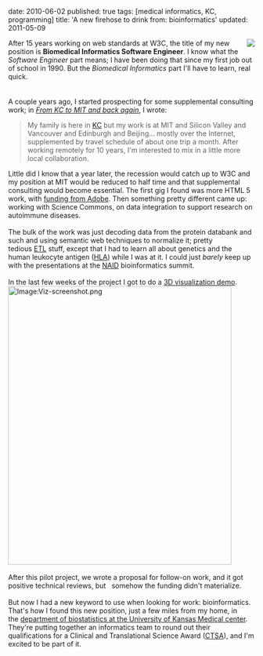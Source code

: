 date: 2010-06-02
published: true
tags: [medical informatics, KC, programming]
title: 'A new firehose to drink from: bioinformatics'
updated: 2011-05-09


<a href="http://hacks.mit.edu/Hacks/by_year/1991/fire_hydrant/full_medium.gif" imageanchor="1" style="clear: right; float: right; margin-bottom: 1em; margin-left: 1em;"><img border="0" src="http://hacks.mit.edu/Hacks/by_year/1991/fire_hydrant/full_medium.gif" /></a>After 15 years working on web standards at W3C, the title of my new position is <b>Biomedical Informatics Software Engineer</b>. I know what the <i>Software Engineer</i> part means; I have been doing that since my first job out of school in 1990. But the <i>Biomedical Informatics</i> part I'll have to learn, real quick.<br />
<br />
<a name='more'></a><br />
A couple years ago, I started prospecting for some supplemental consulting work; in <cite><a href="http://www.madmode.com/2008/01/from-kc-to-mit-and-back-again.html">From KC to MIT and back again</a></cite>, I wrote:<br />
<blockquote>
My family is here in <a href="http://en.wikipedia.org/wiki/Kansas_City_Metropolitan_Area">KC</a> but my work is at MIT and Silicon Valley and Vancouver and Edinburgh and Beijing... mostly over the Internet, supplemented by travel schedule of about one trip a month. After working remotely for 10 years, I'm interested to mix in a little more local collaboration.</blockquote>
Little did I know that a year later, the recession would catch up to W3C and my position at MIT would be reduced to half time and that supplemental consulting would become essential. The first gig I found was more HTML 5 work, with&nbsp;<a href="http://www.w3.org/News/2009.html#entry-6709">funding from Adobe</a>. Then something pretty different came up: working with Science Commons, on data integration to support research on autoimmune diseases.<br />
<br />
The bulk of the work was just decoding data from the protein databank and such and using semantic web techniques to normalize it; pretty tedious&nbsp;<a href="http://en.wikipedia.org/wiki/Extract,_transform,_load">ETL</a>&nbsp;stuff, except that I had to learn all about genetics and the human leukocyte antigen (<a href="http://en.wikipedia.org/wiki/Human_leukocyte_antigen">HLA</a>) while I was at it. I could just <i>barely</i> keep up with the presentations at the <a href="http://www.niaid.nih.gov/Pages/default.aspx">NAID</a> bioinformatics summit.<br />
<br />
In the last few weeks of the project I got to do a <a href="http://neurocommons.org/page/ImmPort/JmolViz">3D visualization demo</a>.<br />
<img alt="Image:Viz-screenshot.png" border="0" height="568" src="http://neurocommons.org/w/images/f/f1/Viz-screenshot.png" width="456" /><br />
<br />
After this pilot project, we wrote a proposal for follow-on work, and it got positive technical reviews, but &nbsp; somehow the funding didn't materialize.<br />
<br />
But now I had a new keyword to use when looking for work: bioinformatics. That's how I found this new position, just a few miles from my home, in the&nbsp;<a href="http://biostatistics.kumc.edu/">department of biostatistics at the University of Kansas Medical center</a>. They're putting together an informatics team to round out their qualifications for a Clinical and Translational Science Award (<a href="http://www.ncrr.nih.gov/clinical_research_resources/clinical_and_translational_science_awards/">CTSA</a>), and I'm excited to be part of it.
